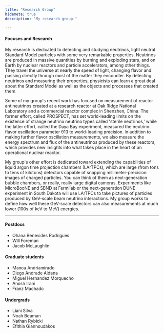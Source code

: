 ```yaml
---
title: "Research Group"
hidemeta: true
description: "My research group."

---
```


#### Focuses and Research

My research is dedicated to detecting and studying neutrinos, light neutral Standard Model particles with some very remarkable properties. Neutrinos are produced in massive quantities by burning and exploding stars, and on Earth by nuclear reactors and particle accelerators, among other things. They travel the universe at nearly the speed of light, changing flavor and passing directly through most of the matter they encounter. By detecting neutrinos and measuring their properties, physicists can learn a great deal about the Standard Model as well as the objects and processes that created them.  

Some of my group's recent work has focused on measurement of reactor antineutrinos created at a research reactor at Oak Ridge National Laboratory and a commercial reactor complex in Shenzhen, China.  The former effort, called PROSPECT, has set world-leading limits on the existence of strange neutrino neutrino types called 'sterile neutrinos,' while the latter effort, called the Daya Bay experiment, measured the neutrino flavor oscillation parameter θ13 to world-leading precision.  In addition to making further flavor oscillation measurements, we also measure the energy spectrum and flux of the antineutrinos produced by these reactors, which provides new insights into what takes place in the heart of an operational nuclear reactor.  

My group's other effort is dedicated toward extending the capabilities of liquid argon time projection chambers (LArTPCs), which are large (from tons to tens of kilotons) detectors capable of snapping millimeter-precision images of charged particles.  You can think of them as next-generation bubble chambers, or really, really large digital cameras.  Experiments like MicroBooNE and SBND at Fermilab or the next-generation DUNE experiment in South Dakota will use LArTPCs to take pictures of particles produced by GeV-scale beam neutrino interactions.  My group works to define how well these GeV-scale detectors can also measurements at much lower (100s of keV to MeV) energies.  

---

#### Postdocs

+ Ohana Benevides Rodrigues
+ Will Foreman
+ Jacob McLaughlin

#### Graduate students

+ Manoa Andriamirado
+ Diego Andrade Aldana
+ Miguel Hernandez Morquecho
+ Anosh Irani
+ Franz Machado

#### Undergrads

+ Liani Silva
+ Noah Beaman
+ Nathan Rybicki
+ Efithia Giannoudakos

